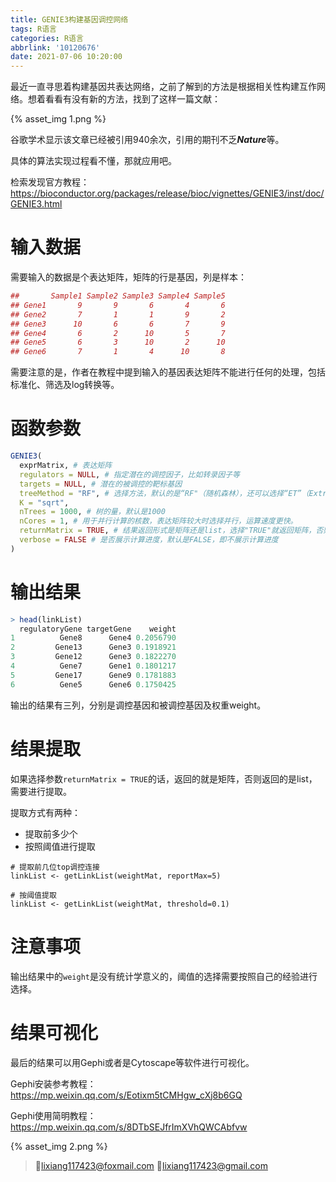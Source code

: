```yaml
---
title: GENIE3构建基因调控网络
tags: R语言
categories: R语言
abbrlink: '10120676'
date: 2021-07-06 10:20:00
---
```


最近一直寻思着构建基因共表达网络，之前了解到的方法是根据相关性构建互作网络。想着看看有没有新的方法，找到了这样一篇文献：

<!-- more -->

{% asset_img 1.png %}

谷歌学术显示该文章已经被引用940余次，引用的期刊不乏***Nature***等。

具体的算法实现过程看不懂，那就应用吧。

检索发现官方教程：https://bioconductor.org/packages/release/bioc/vignettes/GENIE3/inst/doc/GENIE3.html

# 输入数据

需要输入的数据是个表达矩阵，矩阵的行是基因，列是样本：

```R
##       Sample1 Sample2 Sample3 Sample4 Sample5
## Gene1       9       9       6       4       6
## Gene2       7       1       1       9       2
## Gene3      10       6       6       7       9
## Gene4       6       2      10       5       7
## Gene5       6       3      10       2      10
## Gene6       7       1       4      10       8
```

需要注意的是，作者在教程中提到输入的基因表达矩阵不能进行任何的处理，包括标准化、筛选及log转换等。

# 函数参数

```R
GENIE3(
  exprMatrix, # 表达矩阵
  regulators = NULL, # 指定潜在的调控因子，比如转录因子等
  targets = NULL, # 潜在的被调控的靶标基因
  treeMethod = "RF", # 选择方法，默认的是“RF"（随机森林），还可以选择“ET”（Extra-Trees）
  K = "sqrt", 
  nTrees = 1000, # 树的量，默认是1000
  nCores = 1, # 用于并行计算的核数，表达矩阵较大时选择并行，运算速度更快。
  returnMatrix = TRUE, # 结果返回形式是矩阵还是list，选择"TRUE"就返回矩阵，否则就返回list
  verbose = FALSE # 是否展示计算进度，默认是FALSE，即不展示计算进度
)
```

# 输出结果

```R
> head(linkList)
  regulatoryGene targetGene    weight
1          Gene8      Gene4 0.2056790
2         Gene13      Gene3 0.1918921
3         Gene12      Gene3 0.1822270
4          Gene7      Gene1 0.1801217
5         Gene17      Gene9 0.1781883
6          Gene5      Gene6 0.1750425
```

输出的结果有三列，分别是调控基因和被调控基因及权重weight。

# 结果提取

如果选择参数`returnMatrix = TRUE`的话，返回的就是矩阵，否则返回的是list，需要进行提取。

提取方式有两种：

- 提取前多少个
- 按照阈值进行提取

```
# 提取前几位top调控连接
linkList <- getLinkList(weightMat, reportMax=5)

# 按阈值提取
linkList <- getLinkList(weightMat, threshold=0.1)
```

# 注意事项

输出结果中的`weight`是没有统计学意义的，阈值的选择需要按照自己的经验进行选择。

# 结果可视化

最后的结果可以用Gephi或者是Cytoscape等软件进行可视化。

Gephi安装参考教程：https://mp.weixin.qq.com/s/Eotixm5tCMHgw_cXj8b6GQ

Gephi使用简明教程：https://mp.weixin.qq.com/s/8DTbSEJfrImXVhQWCAbfvw

{% asset_img 2.png %}

>💌lixiang117423@foxmail.com
>💌lixiang117423@gmail.com

